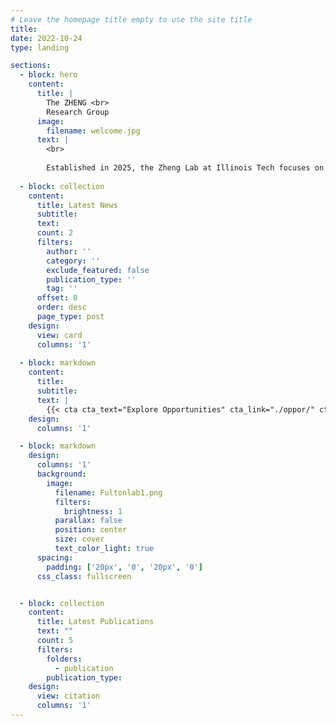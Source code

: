 ```yaml
---
# Leave the homepage title empty to use the site title
title:
date: 2022-10-24
type: landing

sections:
  - block: hero
    content:
      title: |
        The ZHENG <br>
        Research Group
      image:
        filename: welcome.jpg
      text: |
        <br>
        
        Established in 2025, the Zheng Lab at Illinois Tech focuses on programmable DNA/RNA nanotechnologies for biosensing and diagnostics.
  
  - block: collection
    content:
      title: Latest News
      subtitle:
      text:
      count: 2
      filters:
        author: ''
        category: ''
        exclude_featured: false
        publication_type: ''
        tag: ''
      offset: 0
      order: desc
      page_type: post
    design:
      view: card
      columns: '1'
  
  - block: markdown
    content:
      title:
      subtitle:
      text: |
        {{< cta cta_text="Explore Opportunities" cta_link="./oppor/" cta_new_tab="false" cta_alt_text="Meet with Mengxi" cta_alt_link="./people/" cta_alt_new_tab="false" >}}
    design:
      columns: '1'

  - block: markdown
    design:
      columns: '1'
      background:
        image: 
          filename: Fultonlab1.png
          filters:
            brightness: 1
          parallax: false
          position: center
          size: cover
          text_color_light: true
      spacing:
        padding: ['20px', '0', '20px', '0']
      css_class: fullscreen


  - block: collection
    content:
      title: Latest Publications
      text: ""
      count: 5
      filters:
        folders:
          - publication
        publication_type: 
    design:
      view: citation
      columns: '1'
---
```

